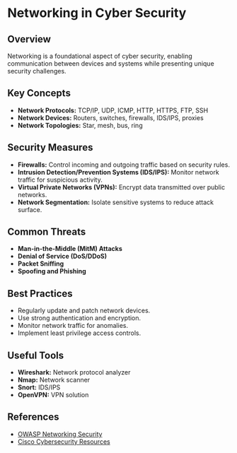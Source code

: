 # Networking in Cyber Security

## Overview
Networking is a foundational aspect of cyber security, enabling communication between devices and systems while presenting unique security challenges.

## Key Concepts

- **Network Protocols:** TCP/IP, UDP, ICMP, HTTP, HTTPS, FTP, SSH
- **Network Devices:** Routers, switches, firewalls, IDS/IPS, proxies
- **Network Topologies:** Star, mesh, bus, ring

## Security Measures

- **Firewalls:** Control incoming and outgoing traffic based on security rules.
- **Intrusion Detection/Prevention Systems (IDS/IPS):** Monitor network traffic for suspicious activity.
- **Virtual Private Networks (VPNs):** Encrypt data transmitted over public networks.
- **Network Segmentation:** Isolate sensitive systems to reduce attack surface.

## Common Threats

- **Man-in-the-Middle (MitM) Attacks**
- **Denial of Service (DoS/DDoS)**
- **Packet Sniffing**
- **Spoofing and Phishing**

## Best Practices

- Regularly update and patch network devices.
- Use strong authentication and encryption.
- Monitor network traffic for anomalies.
- Implement least privilege access controls.

## Useful Tools

- **Wireshark:** Network protocol analyzer
- **Nmap:** Network scanner
- **Snort:** IDS/IPS
- **OpenVPN:** VPN solution

## References

- [OWASP Networking Security](https://owasp.org/www-project-top-ten/)
- [Cisco Cybersecurity Resources](https://www.cisco.com/c/en/us/products/security/index.html)
